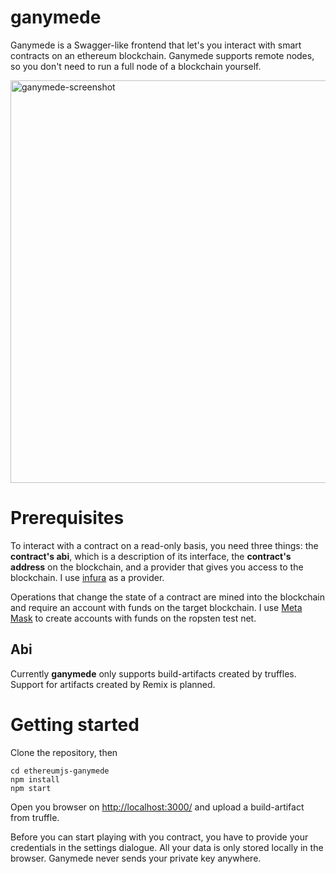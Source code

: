 # ganymede
Ganymede is a Swagger-like frontend that let's you interact with
smart contracts on an ethereum blockchain. Ganymede supports remote
nodes, so you don't need to run a full node of a blockchain yourself.
 
<img width="644" alt="ganymede-screenshot" src="https://user-images.githubusercontent.com/26413131/31316705-23b2eb20-ac33-11e7-997c-75280753e763.png">
 
# Prerequisites
To interact with a contract on a read-only basis,
you need three things: the **contract's abi**, which is
a description of its interface, the **contract's address** on the
blockchain, and a provider that gives you access to the 
blockchain. I use [infura](https://infura.io/register.html)
as a provider.

Operations that change the state of a contract are mined
into the blockchain and require an account 
with funds on the target blockchain. I use
[Meta Mask](https://metamask.io/) to create accounts
with funds on the ropsten test net.

## Abi

Currently **ganymede** only supports build-artifacts created
by truffles. Support for artifacts created by Remix is planned.


# Getting started

Clone the repository, then

    cd ethereumjs-ganymede
    npm install
    npm start
    
Open you browser on [http://localhost:3000/](http://localhost:3000/)
and upload a build-artifact from truffle.

Before you can start playing with you contract, you have
to provide your credentials in the settings dialogue. All your 
data is only stored locally in the browser. Ganymede never
sends your private key anywhere.
